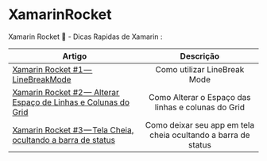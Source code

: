 # XamarinRocket
Xamarin Rocket :rocket: - Dicas Rapidas de Xamarin : 

|Artigo | Descrição|
| ------------------- | :------------------: |
|[Xamarin Rocket #1 — LineBreakMode](https://medium.com/@bertuzzi/xamarin-rocket-1-linebreakmode-60857312a4bb)|Como utilizar LineBreak Mode|
|[Xamarin Rocket #2 — Alterar Espaço de Linhas e Colunas do Grid](https://medium.com/@bertuzzi/xamarin-rocket-2-alte-o-espa%C3%A7o-das-linhas-e-colunas-do-grid-f0fdc6ceaa8d)|Como Alterar o Espaço das linhas e colunas do Grid|
|[Xamarin Rocket #3 — Tela Cheia, ocultando a barra de status](https://medium.com/@bertuzzi/xamarin-rocket-3-tela-cheia-ocultando-a-barra-de-status-8df9f31534d4)|Como deixar seu app em tela cheia ocultando a barra de status|


